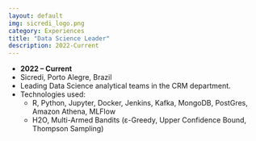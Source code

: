 ```yaml
---
layout: default
img: sicredi_logo.png
category: Experiences
title: "Data Science Leader"
description: 2022-Current
---
```



* __2022 – Current__
* Sicredi, Porto Alegre, Brazil
* Leading Data Science analytical teams in the CRM department.
* Technologies used:
    + R, Python, Jupyter, Docker, Jenkins, Kafka, MongoDB, PostGres, Amazon Athena, MLFlow
	+ H2O, Multi-Armed Bandits (ε-Greedy, Upper Confidence Bound, Thompson Sampling)
